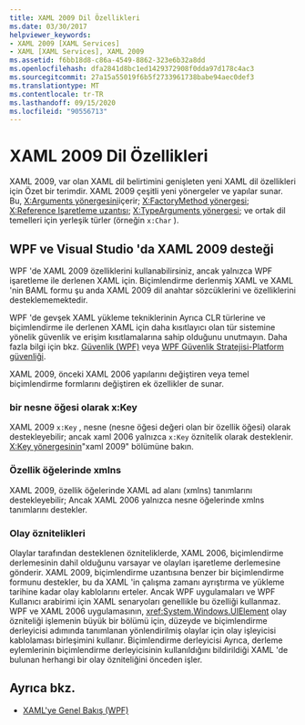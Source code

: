 ```yaml
---
title: XAML 2009 Dil Özellikleri
ms.date: 03/30/2017
helpviewer_keywords:
- XAML 2009 [XAML Services]
- XAML [XAML Services], XAML 2009
ms.assetid: f6bb18d8-c86a-4549-8862-323e6b32a8dd
ms.openlocfilehash: dfa2841d8bc1ed1429372908f0dda97d178c4ac3
ms.sourcegitcommit: 27a15a55019f6b5f2733961738babe94aec0def3
ms.translationtype: MT
ms.contentlocale: tr-TR
ms.lasthandoff: 09/15/2020
ms.locfileid: "90556713"
---
```

# <a name="xaml-2009-language-features"></a>XAML 2009 Dil Özellikleri
XAML 2009, var olan XAML dil belirtimini genişleten yeni XAML dil özellikleri için Özet bir terimdir. XAML 2009 çeşitli yeni yönergeler ve yapılar sunar. Bu, [X:Arguments yönergesini](xarguments-directive.md)içerir; [X:FactoryMethod yönergesi](xfactorymethod-directive.md); [X:Reference Işaretleme uzantısı](xreference-markup-extension.md); [X:TypeArguments yönergesi](xtypearguments-directive.md); ve ortak dil temelleri için yerleşik türler (örneğin `x:Char` ).

## <a name="xaml-2009-support-in-wpf-and-visual-studio"></a>WPF ve Visual Studio 'da XAML 2009 desteği

WPF 'de XAML 2009 özelliklerini kullanabilirsiniz, ancak yalnızca WPF işaretleme ile derlenen XAML için. Biçimlendirme derlenmiş XAML ve XAML 'nin BAML formu şu anda XAML 2009 dil anahtar sözcüklerini ve özelliklerini desteklememektedir.

WPF 'de gevşek XAML yükleme tekniklerinin Ayrıca CLR türlerine ve biçimlendirme ile derlenen XAML için daha kısıtlayıcı olan tür sistemine yönelik güvenlik ve erişim kısıtlamalarına sahip olduğunu unutmayın. Daha fazla bilgi için bkz. [Güvenlik (WPF)](/dotnet/desktop/wpf/security-wpf) veya [WPF Güvenlik Stratejisi-Platform güvenliği](/dotnet/desktop/wpf/wpf-security-strategy-platform-security).

XAML 2009, önceki XAML 2006 yapılarını değiştiren veya temel biçimlendirme formlarını değiştiren ek özellikler de sunar.

### <a name="xkey-as-an-object-element"></a>bir nesne öğesi olarak x:Key

XAML 2009 `x:Key` , nesne (nesne öğesi değeri olan bir özellik öğesi) olarak destekleyebilir; ancak xaml 2006 yalnızca `x:Key` öznitelik olarak desteklenir. [X:Key yönergesinin](xkey-directive.md)"xaml 2009" bölümüne bakın.

### <a name="xmlns-on-property-elements"></a>Özellik öğelerinde xmlns

XAML 2009, özellik öğelerinde XAML ad alanı (xmlns) tanımlarını destekleyebilir; Ancak XAML 2006 yalnızca nesne öğelerinde xmlns tanımlarını destekler.

### <a name="event-attributes"></a>Olay öznitelikleri

Olaylar tarafından desteklenen özniteliklerde, XAML 2006, biçimlendirme derlemesinin dahil olduğunu varsayar ve olayları işaretleme derlemesine gönderir. XAML 2009, biçimlendirme uzantısına benzer bir biçimlendirme formunu destekler, bu da XAML 'in çalışma zamanı ayrıştırma ve yükleme tarihine kadar olay kablolarını erteler. Ancak WPF uygulamaları ve WPF Kullanıcı arabirimi için XAML senaryoları genellikle bu özelliği kullanmaz. WPF ve XAML 2006 uygulamasının, <xref:System.Windows.UIElement> olay özniteliği işlemenin büyük bir bölümü için, düzeyde ve biçimlendirme derleyicisi adımında tanımlanan yönlendirilmiş olaylar için olay işleyicisi kablolaması birleşimini kullanır. Biçimlendirme derleyicisi Ayrıca, derleme eylemlerinin biçimlendirme derleyicisinin kullanıldığını bildirildiği XAML 'de bulunan herhangi bir olay özniteliğini önceden işler.

## <a name="see-also"></a>Ayrıca bkz.

- [XAML'ye Genel Bakış (WPF)](../fundamentals/xaml.md)
